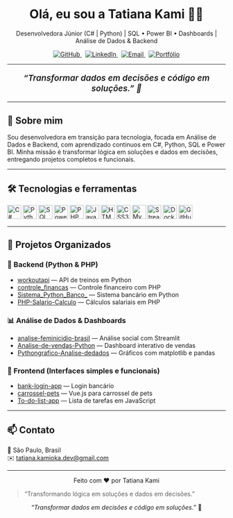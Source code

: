 <h1 align="center">Olá, eu sou a Tatiana Kami 👩‍💻</h1>
<p align="center">
  Desenvolvedora Júnior (C# | Python) | SQL • Power BI • Dashboards | Análise de Dados & Backend
</p>

<p align="center">
  <a href="https://github.com/Tatianakami" target="_blank" rel="noopener">
    <img src="https://img.shields.io/badge/GitHub-100000?style=for-the-badge&logo=github&logoColor=white" alt="GitHub"/>
  </a>
  &nbsp;
  <a href="https://www.linkedin.com/in/tatiana-kami" target="_blank" rel="noopener">
    <img src="https://img.shields.io/badge/LinkedIn-0077B5?style=for-the-badge&logo=linkedin&logoColor=white" alt="LinkedIn"/>
  </a>
  &nbsp;
  <a href="mailto:tatiana.kamioka.dev@gmail.com" target="_blank" rel="noopener">
    <img src="https://img.shields.io/badge/Email-D14836?style=for-the-badge&logo=gmail&logoColor=white" alt="Email"/>
  </a>
  &nbsp;
  <a href="https://tatianakami.github.io" target="_blank" rel="noopener">
    <img src="https://img.shields.io/badge/Portfólio-4BC4F7?style=for-the-badge&logo=google-chrome&logoColor=white" alt="Portfólio"/>
  </a>
</p>

---

<p align="center" style="font-style: italic; font-weight: 600; font-size: 1.2rem;">
  “Transformar dados em decisões e código em soluções.” 🌟
</p>

---

## 🚀 Sobre mim

Sou desenvolvedora em transição para tecnologia, focada em Análise de Dados e Backend, com aprendizado continuos  em C#, Python, SQL e Power BI. Minha missão é transformar lógica em soluções e dados em decisões, entregando projetos completos e funcionais.

---

## 🛠️ Tecnologias e ferramentas

<p>
  <img src="https://cdn.jsdelivr.net/gh/devicons/devicon/icons/csharp/csharp-original.svg" alt="C#" width="32" height="32" />
  <img src="https://cdn.jsdelivr.net/gh/devicons/devicon/icons/python/python-original.svg" alt="Python" width="32" height="32" />
  <img src="https://cdn.jsdelivr.net/gh/devicons/devicon/icons/sqlite/sqlite-original.svg" alt="SQL" width="32" height="32" />
  <img src="https://cdn.jsdelivr.net/gh/devicons/devicon/icons/powerbi/powerbi-original.svg" alt="Power BI" width="32" height="32" />
  <img src="https://cdn.jsdelivr.net/gh/devicons/devicon/icons/php/php-original.svg" alt="PHP" width="32" height="32" />
  <img src="https://cdn.jsdelivr.net/gh/devicons/devicon/icons/javascript/javascript-original.svg" alt="JavaScript" width="32" height="32" />
  <img src="https://cdn.jsdelivr.net/gh/devicons/devicon/icons/html5/html5-original.svg" alt="HTML5" width="32" height="32" />
  <img src="https://cdn.jsdelivr.net/gh/devicons/devicon/icons/css3/css3-original.svg" alt="CSS3" width="32" height="32" />
  <img src="https://cdn.jsdelivr.net/gh/devicons/devicon/icons/mysql/mysql-original.svg" alt="MySQL" width="32" height="32" />
  <img src="https://cdn.jsdelivr.net/gh/devicons/devicon/icons/streamlit/streamlit-original.svg" alt="Streamlit" width="32" height="32" />
  <img src="https://cdn.jsdelivr.net/gh/devicons/devicon/icons/docker/docker-original.svg" alt="Docker" width="32" height="32" />
  <img src="https://cdn.jsdelivr.net/gh/devicons/devicon/icons/github/github-original.svg" alt="GitHub" width="32" height="32" />
</p>

---

## 📂 Projetos Organizados

### 🔧 Backend (Python & PHP)
- [workoutapi](https://github.com/Tatianakami/workoutapi) — API de treinos em Python  
- [controle_financas](https://github.com/Tatianakami/controle_financas) — Controle financeiro com PHP  
- [Sistema_Python_Banco_](https://github.com/Tatianakami/Sistema_Python_Banco_) — Sistema bancário em Python  
- [PHP-Salario-Calculo](https://github.com/Tatianakami/PHP-Salario-Calculo) — Cálculos salariais em PHP  

### 📊 Análise de Dados & Dashboards
- [analise-feminicidio-brasil](https://github.com/Tatianakami/analise-feminicidio-brasil) — Análise social com Streamlit  
- [Analise-de-vendas-Python](https://github.com/Tatianakami/Analise-de-vendas-Python) — Dashboard interativo de vendas  
- [Pythongrafico-Analise-dedados](https://github.com/Tatianakami/Pythongrafico-Analise-dedados) — Gráficos com matplotlib e pandas  

### 🎨 Frontend (Interfaces simples e funcionais)
- [bank-login-app](https://github.com/Tatianakami/bank-login-app) — Login bancário  
- [carrossel-pets](https://github.com/Tatianakami/carrossel-pets) — Vue.js para carrossel de pets  
- [To-do-list-app](https://github.com/Tatianakami/To-do-list-app) — Lista de tarefas em JavaScript  

---

## 📫 Contato

📍 São Paulo, Brasil  
✉️ [tatiana.kamioka.dev@gmail.com](mailto:tatiana.kamioka.dev@gmail.com)  

---

<p align="center">
  Feito com ❤️ por Tatiana Kami
</p>


> “Transformando lógica em soluções e dados em decisões.”



<p align="center">
<em>“Transformar dados em decisões e código em soluções.”</em> 🌟  
</p>



